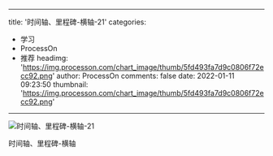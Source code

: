 
---
title: '时间轴、里程碑-横轴-21'
categories: 
 - 学习
 - ProcessOn
 - 推荐
headimg: 'https://img.processon.com/chart_image/thumb/5fd493fa7d9c0806f72ecc92.png'
author: ProcessOn
comments: false
date: 2022-01-11 09:23:50
thumbnail: 'https://img.processon.com/chart_image/thumb/5fd493fa7d9c0806f72ecc92.png'
---

<div>   
<img class="thumb" alt="时间轴、里程碑-横轴-21" src="https://img.processon.com/chart_image/thumb/5fd493fa7d9c0806f72ecc92.png" referrerpolicy="no-referrer">
<p>时间轴、里程碑-横轴</p>  
</div>
            